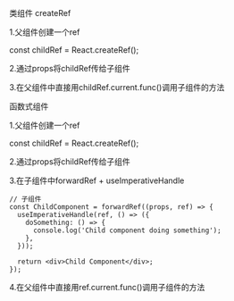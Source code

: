 类组件
createRef

1.父组件创建一个ref

const childRef = React.createRef();  

2.通过props将childRef传给子组件

3.在父组件中直接用childRef.current.func()调用子组件的方法

函数式组件

1.父组件创建一个ref

const childRef = React.createRef();  

2.通过props将childRef传给子组件

3.在子组件中forwardRef + useImperativeHandle

```
// 子组件  
const ChildComponent = forwardRef((props, ref) => {  
  useImperativeHandle(ref, () => ({  
    doSomething: () => {  
      console.log('Child component doing something');  
    },  
  }));  
  
  return <div>Child Component</div>;  
});  
```

4.在父组件中直接用ref.current.func()调用子组件的方法

